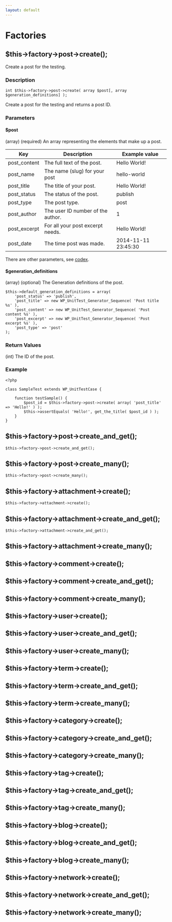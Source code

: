 ```yaml
---
layout: default
---
```


# Factories

## $this->factory->post->create();

Create a post for the testing.

### Description

```
int $this->factory->post->create( array $post[, array $generation_definitions] );
```

Create a post for the testing and returns a post ID.

### Parameters

#### $post

(array) (required) An array representing the elements that make up a post.

| Key | Description | Example value |
|-----|----|----|
| post_content | The full text of the post. | Hello World! |
| post_name | The name (slug) for your post | hello-world |
| post_title | The title of your post. | Hello World! |
| post_status | The status of the post. | publish |
| post_type | The post type. | post |
| post_author | The user ID number of the author. | 1 |
| post_excerpt | For all your post excerpt needs. | Hello World! |
| post_date | The time post was made. | 2014-11-11 23:45:30 |

There are other parameters, see [codex](http://codex.wordpress.org/Function_Reference/wp_insert_post).

#### $generation_definitions

(array) (optional) The Generation definitions of the post.

```
$this->default_generation_definitions = array(
	'post_status' => 'publish',
	'post_title' => new WP_UnitTest_Generator_Sequence( 'Post title %s' ),
	'post_content' => new WP_UnitTest_Generator_Sequence( 'Post content %s' ),
	'post_excerpt' => new WP_UnitTest_Generator_Sequence( 'Post excerpt %s' ),
	'post_type' => 'post'
);
```

### Return Values

(int) The ID of the post.


### Example

```
<?php

class SampleTest extends WP_UnitTestCase {

	function testSample() {
		$post_id = $this->factory->post->create( array( 'post_title' => 'Hello!' ) );
		$this->assertEquals( 'Hello!', get_the_title( $post_id ) );
	}
}

```


## $this->factory->post->create_and_get();

```
$this->factory->post->create_and_get();
```

## $this->factory->post->create_many();

```
$this->factory->post->create_many();
```

## $this->factory->attachment->create();

```
$this->factory->attachment->create();
```

## $this->factory->attachment->create_and_get();

```
$this->factory->attachment->create_and_get();
```


## $this->factory->attachment->create_many();
## $this->factory->comment->create();
## $this->factory->comment->create_and_get();
## $this->factory->comment->create_many();
## $this->factory->user->create();
## $this->factory->user->create_and_get();
## $this->factory->user->create_many();
## $this->factory->term->create();
## $this->factory->term->create_and_get();
## $this->factory->term->create_many();
## $this->factory->category->create();
## $this->factory->category->create_and_get();
## $this->factory->category->create_many();
## $this->factory->tag->create();
## $this->factory->tag->create_and_get();
## $this->factory->tag->create_many();
## $this->factory->blog->create();
## $this->factory->blog->create_and_get();
## $this->factory->blog->create_many();
## $this->factory->network->create();
## $this->factory->network->create_and_get();
## $this->factory->network->create_many();
